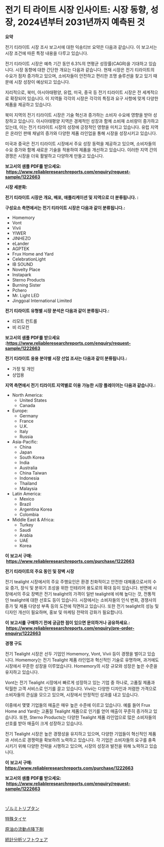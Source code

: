<p><h1>전기 티 라이트 시장 인사이트: 시장 동향, 성장, 2024년부터 2031년까지 예측된 것</h1></p><p><strong>요약</strong></p>
<p><p>전기 티라이트 시장 조사 보고서에 대한 익송티브 요약은 다음과 같습니다. 이 보고서는 시장 조건에 따른 특정 내용을 다루고 있습니다.</p><p>전기 티라이트 시장은 예측 기간 동안 6.3%의 연평균 성장률(CAGR)을 기대하고 있습니다. 시장 동향에 대한 간단한 개요는 다음과 같습니다. 현재 시장은 전기 티라이트의 수요가 점차 증가하고 있으며, 소비자들이 안전하고 편리한 조명 솔루션을 찾고 있기 때문에 시장 성장이 예상되고 있습니다.</p><p>지리적으로, 북미, 아시아태평양, 유럽, 미국, 중국 등 전기 티라이트 시장은 전 세계적으로 확장되어 있습니다. 이 지역들 각각의 시장은 각각의 특징과 요구 사항에 맞게 다양한 제품을 제공하고 있습니다.</p><p>북미 지역의 전기 티라이트 시장은 기술 혁신과 증가하는 소비자 수요에 영향을 받아 성장하고 있습니다. 아시아태평양 지역은 경제적인 성장과 함께 소비재 소비량이 증가하고 있는데, 이는 전기 티라이트 시장의 성장에 긍정적인 영향을 미치고 있습니다. 유럽 지역은 온라인 판매 채널의 증가와 다양한 제품 라인업을 통해 시장을 성장시키고 있습니다.</p><p>미국과 중국은 전기 티라이트 시장에서 주요 성장 동력을 제공하고 있으며, 소비자들의 수요 증가와 함께 새로운 기술을 적용하여 제품을 개선하고 있습니다. 이러한 지역 간의 경쟁은 시장을 더욱 활발하고 다양하게 만들고 있습니다.</p></p>
<p><strong>보고서의 샘플 PDF를 받으세요: &nbsp;<a href="https://www.reliableresearchreports.com/enquiry/request-sample/1222663">https://www.reliableresearchreports.com/enquiry/request-sample/1222663</a></strong></p>
<p><strong>시장 세분화:</strong></p>
<p><strong> 전기 티라이트 시장은 개요, 배포, 애플리케이션 및 지역으로 더 분류됩니다. :</strong></p>
<p><strong>구성요소 측면에서는 전기 티라이트 시장은 다음과 같이 분류됩니다.:</strong></p>
<p><ul><li>Homemory</li><li>Vont</li><li>Vivii</li><li>YIWER</li><li>JINHEZO</li><li>eLander</li><li>AGPTEK</li><li>Frux Home and Yard</li><li>CelebrationLight</li><li>IB SOUND</li><li>Novelty Place</li><li>Instapark</li><li>Sterno Products</li><li>Burning Sister</li><li>Pchero</li><li>Mr. Light LED</li><li>Jinggoal International Limited</li></ul></p>
<p><strong> 전기 티라이트 유형별 시장 분석은 다음과 같이 분류됩니다.:</strong></p>
<p><ul><li>리모트 컨트롤</li><li>비 리모컨</li></ul></p>
<p><strong>보고서의 샘플 PDF를 받으세요 :<a href="https://www.reliableresearchreports.com/enquiry/request-sample/1222663">https://www.reliableresearchreports.com/enquiry/request-sample/1222663</a></strong></p>
<p><strong> 전기 티라이트 응용 분야별 시장 산업 조사는 다음과 같이 분류됩니다.:</strong></p>
<p><ul><li>가정 및 개인</li><li>상업용</li></ul></p>
<p><strong>지역 측면에서 전기 티라이트 지역별로 이용 가능한 시장 플레이어는 다음과 같습니다.:</strong></p>
<p><ul>
    <li>
        North America:
        <ul>
            <li>United States</li>
            <li>Canada</li>
        </ul>
    </li>
    <li>
        Europe:
        <ul>
            <li>Germany</li>
            <li>France</li>
            <li>U.K.</li>
            <li>Italy</li>
            <li>Russia</li>
        </ul>
    </li>
    <li>
        Asia-Pacific:
        <ul>
            <li>China</li>
            <li>Japan</li>
            <li>South Korea</li>
            <li>India</li>
            <li>Australia</li>
            <li>China Taiwan</li>
            <li>Indonesia</li>
            <li>Thailand</li>
            <li>Malaysia</li>
        </ul>
    </li>
    <li>
        Latin America:
        <ul>
            <li>Mexico</li>
            <li>Brazil</li>
            <li>Argentina Korea</li>
            <li>Colombia</li>
        </ul>
    </li>
    <li>
        Middle East & Africa:
        <ul>
            <li>Turkey</li>
            <li>Saudi</li>
            <li>Arabia</li>
            <li>UAE</li>
            <li>Korea</li>
        </ul>
    </li>
    </ul></p>
<p><strong>이 보고서 구매: &nbsp;<a href="https://www.reliableresearchreports.com/purchase/1222663">https://www.reliableresearchreports.com/purchase/1222663</a></strong></p>
<p><strong>전기 티라이트의 주요 동인 및 장벽 시장</strong></p>
<p><p>전기 tealight 시장에서의 주요 주행요인은 환경 친화적이고 안전한 대체품으로서의 수요 증가, 장식 및 분위기 조성을 위한 인테리어 용도로의 확대 등이 있습니다. 반면에 시장에서의 주요 장벽은 전기 tealight의 가격이 일반 tealight에 비해 높다는 것, 전통적인 tealight에 대한 선호도 등이 있습니다. 시장에서는 소비자들의 인식 변화, 경쟁사의 증가 및 제품 다양성 부족 등의 도전에 직면하고 있습니다. 또한 전기 tealight의 성능 및 디자인 개선이 필요하며, 홍보 및 마케팅 전략의 강화가 필요합니다.</p></p>
<p><strong>이 보고서를 구매하기 전에 궁금한 점이 있으면 문의하거나 공유하세요.: &nbsp;<a href="https://www.reliableresearchreports.com/enquiry/pre-order-enquiry/1222663">https://www.reliableresearchreports.com/enquiry/pre-order-enquiry/1222663</a></strong></p>
<p><strong>경쟁 구도</strong></p>
<p><p>전기 Tealight 시장은 선두 기업인 Homemory, Vont, Vivii 등이 경쟁을 벌이고 있습니다. Homemory는 전기 Tealight 제품 라인업과 혁신적인 기술로 유명하며, 과거에도 시장에서 꾸준한 성장을 이루었습니다. Homemory의 시장 규모와 성장은 높은 수준을 유지하고 있습니다.</p><p>Vont는 전기 Tealight 시장에서 빠르게 성장하고 있는 기업 중 하나로, 고품질 제품과 탁월한 고객 서비스로 인기를 끌고 있습니다. Vivii는 다양한 디자인과 저렴한 가격으로 소비자들의 관심을 모으고 있으며, 시장에서 안정적인 성과를 내고 있습니다.</p><p>이중에서 몇몇 기업들의 매출은 매우 높은 수준에 이르고 있습니다. 예를 들어 Frux Home and Yard는 고품질 Tealight 제품으로 인기를 얻어 매출이 꾸준히 증가하고 있습니다. 또한, Sterno Products는 다양한 Tealight 제품 라인업으로 많은 소비자들의 선호를 받아 매출이 크게 성장하고 있습니다.</p><p>전기 Tealight 시장은 높은 경쟁성을 유지하고 있으며, 다양한 기업들이 혁신적인 제품과 서비스로 경쟁력을 확보하려 노력하고 있습니다. 각 기업은 소비자들의 요구를 충족시키기 위해 다양한 전략을 시행하고 있으며, 시장의 성장과 발전을 위해 노력하고 있습니다.</p></p>
<p><strong>이 보고서 구매: &nbsp; <a href="https://www.reliableresearchreports.com/purchase/1222663">https://www.reliableresearchreports.com/purchase/1222663</a></strong></p>
<p><strong>보고서의 샘플 PDF를 받으세요: &nbsp;<a href="https://www.reliableresearchreports.com/enquiry/request-sample/1222663">https://www.reliableresearchreports.com/enquiry/request-sample/1222663</a></strong><strong></strong></p>
<p>&nbsp;</p>
<p><p><a href="https://medium.com/@jimmieraun892023/%E3%82%BE%E3%83%AB%E3%83%9F%E3%83%88%E3%83%AA%E3%83%97%E3%82%BF%E3%83%B3%E5%B8%82%E5%A0%B4-%E5%B8%82%E5%A0%B4%E3%81%AEcagr-%E5%B8%82%E5%A0%B4%E3%83%88%E3%83%AC%E3%83%B3%E3%83%89-%E6%88%90%E9%95%B7%E6%88%A6%E7%95%A5%E3%81%AB%E5%AF%BE%E3%81%99%E3%82%8B%E6%B4%9E%E5%AF%9F-7188e995ddde">ゾルミトリプタン</a></p><p><a href="https://github.com/laurenreichert/Market-Research-Report-List-1/blob/main/625750216932.md">特殊タイヤ</a></p><p><a href="https://medium.com/@roachbrenda/%E5%8E%9F%E6%B2%B9%E5%B8%82%E5%A0%B4%E3%81%AB%E3%81%8A%E3%81%91%E3%82%8B%E5%87%9D%E5%9B%BA%E7%82%B9%E6%8A%91%E5%88%B6%E5%89%A4%E3%81%AE%E5%B8%82%E5%A0%B4%E8%A6%8F%E6%A8%A1%E3%81%A8%E5%B8%82%E5%A0%B4%E5%8B%95%E5%90%91-%E7%94%A3%E6%A5%AD%E5%85%A8%E4%BD%93%E3%81%AE%E5%AE%8C%E5%85%A8%E3%81%AA%E6%A6%82%E8%A6%81-2024%E5%B9%B4%E3%81%8B%E3%82%892031%E5%B9%B4-5991815e1a90">原油の流動点降下剤</a></p><p><a href="https://github.com/RodHoppe07/Market-Research-Report-List-1/blob/main/656265316933.md">統計分析ソフトウェア</a></p></p>